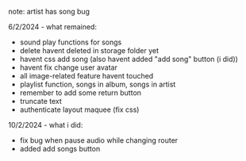 note:
artist has song bug

6/2/2024 - what remained:
- sound play functions for songs
- delete havent deleted in storage folder yet 
- havent css add song (also havent added "add song" button (i did))
- havent fix change user avatar
- all image-related feature havent touched 
- playlist function, songs in album, songs in artist
- remember to add some return button 
- truncate text
- authenticate layout maquee (fix css)

10/2/2024 - what i did:
- fix bug when pause audio while changing router
- added add songs button
